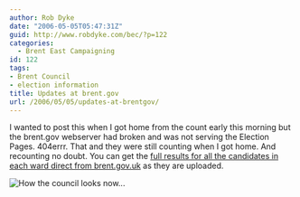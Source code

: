 ```yaml
---
author: Rob Dyke
date: "2006-05-05T05:47:31Z"
guid: http://www.robdyke.com/bec/?p=122
categories:
  - Brent East Campaigning
id: 122
tags:
- Brent Council
- election information
title: Updates at brent.gov
url: /2006/05/05/updates-at-brentgov/
---
```

I wanted to post this when I got home from the count early this morning but the brent.gov webserver had broken and was not serving the Election Pages. 404errr. That and they were still counting when I got home. And recounting no doubt. You can get the [full results for all the candidates in each ward direct from brent.gov.uk](http://www.brent.gov.uk/elections.nsf/2f123bcc3c5e238c80256ad20034644f/fe1a92465d95e48f80257164003457d9!OpenDocument) as they are uploaded.
  
![How the council looks now...](http://www.brent.gov.uk/elections.nsf/2f123bcc3c5e238c80256ad20034644f/fe1a92465d95e48f80257164003457d9/DocBody/0.13C8!OpenElement&#038;FieldElemFormat=jpg "How the council looks now...")